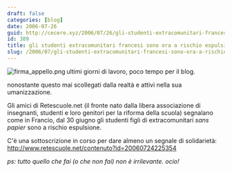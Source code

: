 ```yaml
---
draft: false
categories: [blog]
date: 2006-07-26
guid: http://cecere.xyz/2006/07/26/gli-studenti-extracomunitari-francesi-sono-ora-a-rischio-espulsione/
id: 389
title: gli studenti extracomunitari francesi sono ora a rischio espulsione
slug: /2006/07/gli-studenti-extracomunitari-francesi-sono-ora-a-rischio-espulsione/
---
```


<img align="left" title="firma_appello.png" id="image388" alt="firma_appello.png" src="http://cecere.xyz/wp-content/uploads/sites/3/2006/07/firma_appello.png" />ultimi giorni di lavoro, poco tempo per il blog.

nonostante questo mai scollegati dalla realtà e attivi nella sua umanizzazione.

Gli amici di Retescuole.net (il fronte nato dalla libera associazione di insegnanti, studenti e loro genitori per la riforma della scuola) segnalano come in Francio, dal 30 giugno gli studenti figli di extracomunitari _sans papier_ sono a rischio espulsione.

C'è una sottoscrizione in corso per dare almeno un segnale di solidarietà: <a target="_blank" href="http://www.retescuole.net/contenuto?id=20060724225354">http://www.retescuole.net/contenuto?id=20060724225354</a>

 _ps: tutto quello che fai (o che non fai) non è irrilevante. ocio!_